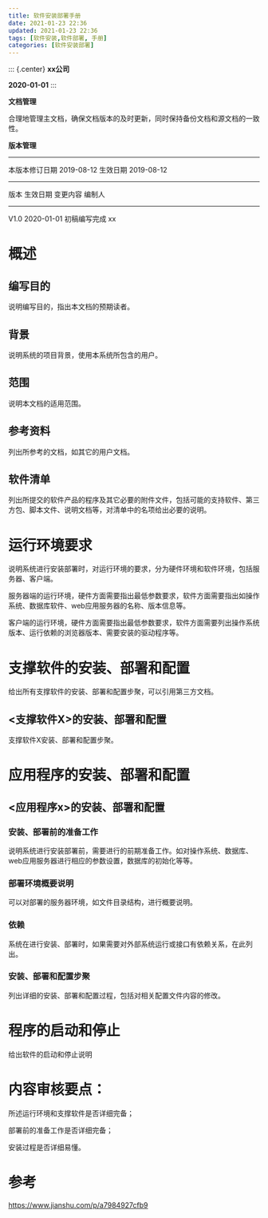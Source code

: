 ```yaml
---
title: 软件安装部署手册
date: 2021-01-23 22:36
updated: 2021-01-23 22:36
tags: [软件安装,软件部署, 手册]
categories: [软件安装部署]
---
```


::: {.center}
**xx公司**

**2020-01-01**
:::

**文档管理**

合理地管理主文档，确保文档版本的及时更新，同时保持备份文档和源文档的一致性。

**版本管理**

---------------- ------------ ---------- ------------
本版本修订日期   2019-08-12   生效日期   2019-08-12
---------------- ------------ ---------- ------------

版本   生效日期     变更内容       编制人
------ ------------ -------------- --------
V1.0   2020-01-01   初稿编写完成   xx

# 概述

## 编写目的

说明编写目的，指出本文档的预期读者。

## 背景

说明系统的项目背景，使用本系统所包含的用户。

## 范围

说明本文档的适用范围。

## 参考资料

列出所参考的文档，如其它的用户文档。

## 软件清单

列出所提交的软件产品的程序及其它必要的附件文件，包括可能的支持软件、第三方包、脚本文件、说明文档等，对清单中的名项给出必要的说明。

# 运行环境要求

说明系统进行安装部署时，对运行环境的要求，分为硬件环境和软件环境，包括服务器、客户端。

服务器端的运行环境，硬件方面需要指出最低参数要求，软件方面需要指出如操作系统、数据库软件、web应用服务器的名称、版本信息等。

客户端的运行环境，硬件方面需要指出最低参数要求，软件方面需要列出操作系统版本、运行依赖的浏览器版本、需要安装的驱动程序等。

# 支撑软件的安装、部署和配置

给出所有支撑软件的安装、部署和配置步聚，可以引用第三方文档。

## <支撑软件X>的安装、部署和配置

支撑软件X安装、部署和配置步聚。

# 应用程序的安装、部署和配置

## <应用程序x>的安装、部署和配置

### 安装、部署前的准备工作

说明系统进行安装部署前，需要进行的前期准备工作。如对操作系统、数据库、web应用服务器进行相应的参数设置，数据库的初始化等等。

### 部署环境概要说明

可以对部署的服务器环境，如文件目录结构，进行概要说明。

### 依赖

系统在进行安装、部署时，如果需要对外部系统运行或接口有依赖关系，在此列出。

### 安装、部署和配置步聚

列出详细的安装、部署和配置过程，包括对相关配置文件内容的修改。

# 程序的启动和停止

给出软件的启动和停止说明

# 内容审核要点：

所述运行环境和支撑软件是否详细完备；

部署前的准备工作是否详细完备；

安装过程是否详细易懂。

# 参考

<https://www.jianshu.com/p/a7984927cfb9>
